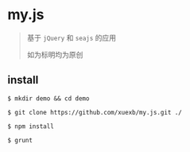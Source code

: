 # my.js

> 基于 `jQuery` 和 `seajs` 的应用
>
> 如为标明均为原创

## install

``` shell
$ mkdir demo && cd demo

$ git clone https://github.com/xuexb/my.js.git ./

$ npm install

$ grunt
```

